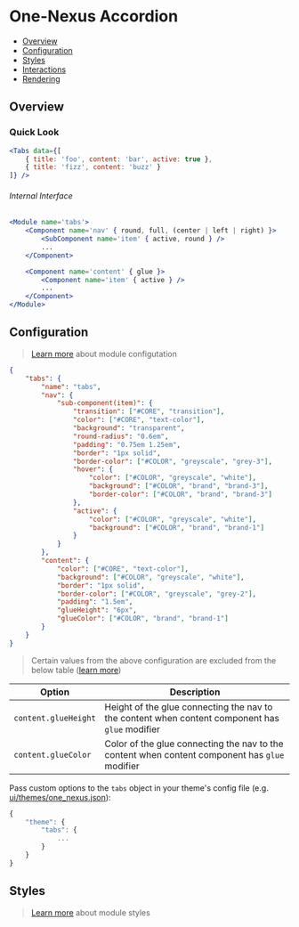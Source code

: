 # One-Nexus Accordion

* [Overview](#overview)
* [Configuration](#configuration)
* [Styles](#styles)
* [Interactions](#interactions)
* [Rendering](#rendering)

## Overview

### Quick Look

```jsx
<Tabs data={[
    { title: 'foo', content: 'bar', active: true },
    { title: 'fizz', content: 'buzz' }
]} />
```

###### Internal Interface

```jsx
<Module name='tabs'>
    <Component name='nav' { round, full, (center | left | right) }>
        <SubComponent name='item' { active, round } />
        ...
    </Component>

    <Component name='content' { glue }>
        <Component name='item' { active } />
        ...
    </Component>
</Module>
```

## Configuration

> [Learn more](https://github.com/esr360/One-Nexus/wiki/Module-Configuration) about module configutation

```json
{
    "tabs": {
        "name": "tabs",
        "nav": {
            "sub-component(item)": {
                "transition": ["#CORE", "transition"],
                "color": ["#CORE", "text-color"],
                "background": "transparent",
                "round-radius": "0.6em",
                "padding": "0.75em 1.25em",
                "border": "1px solid",
                "border-color": ["#COLOR", "greyscale", "grey-3"],
                "hover": {
                    "color": ["#COLOR", "greyscale", "white"],
                    "background": ["#COLOR", "brand", "brand-3"],
                    "border-color": ["#COLOR", "brand", "brand-3"]
                },
                "active": {
                    "color": ["#COLOR", "greyscale", "white"],
                    "background": ["#COLOR", "brand", "brand-1"]
                }
            }
        },
        "content": {
            "color": ["#CORE", "text-color"],
            "background": ["#COLOR", "greyscale", "white"],
            "border": "1px solid",
            "border-color": ["#COLOR", "greyscale", "grey-2"],
            "padding": "1.5em",
            "glueHeight": "6px",
            "glueColor": ["#COLOR", "brand", "brand-1"]
        }
    }
}
```

> Certain values from the above configuration are excluded from the below table ([learn more](https://github.com/esr360/One-Nexus/tree/master/src/ui/modules#documenting-configuration-properties))

<table class="table">
    <thead>
        <tr>
            <th>Option</th>
            <th>Description</th>
        </tr>
    </thead>
    <tbody>
        <tr>
            <td><code>content.glueHeight</code></td>
            <td>Height of the glue connecting the nav to the content when content component has <code>glue</code> modifier</td>
        </tr>
        <tr>
            <td><code>content.glueColor</code></td>
            <td>Color of the glue connecting the nav to the content when content component has <code>glue</code> modifier</td>
        </tr>
    </tbody>
</table>

Pass custom options to the `tabs` object in your theme's config file (e.g. [ui/themes/one_nexus.json](../../../themes/one_nexus.json)):

```js
{
    "theme": {
        "tabs": {
            ...
        }
    }
}
```

## Styles

> [Learn more](https://github.com/esr360/One-Nexus/wiki/Styling-a-module) about module styles